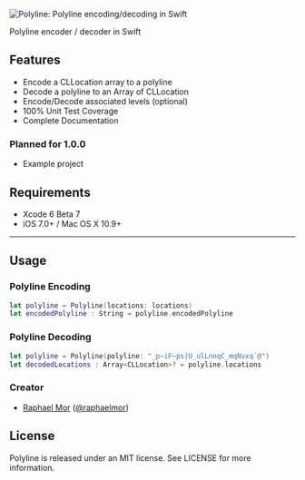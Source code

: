 ![Polyline: Polyline encoding/decoding in Swift](https://raw.githubusercontent.com/raphaelmor/Polyline/assets/polyline.png)

Polyline encoder / decoder in Swift

## Features

- Encode a CLLocation array to a polyline
- Decode a polyline to an Array of CLLocation
- Encode/Decode associated levels (optional)
- 100% Unit Test Coverage
- Complete Documentation

### Planned for 1.0.0

- Example project


## Requirements

- Xcode 6 Beta 7
- iOS 7.0+ / Mac OS X 10.9+

---

## Usage

### Polyline Encoding

```swift
let polyline = Polyline(locations: locations)
let encodedPolyline : String = polyline.encodedPolyline
```

### Polyline Decoding

```swift
let polyline = Polyline(polyline: "_p~iF~ps|U_ulLnnqC_mqNvxq`@")
let decodedLocations : Array<CLLocation>? = polyline.locations
```


### Creator

- [Raphael Mor](http://github.com/raphaelmor) ([@raphaelmor](https://twitter.com/raphaelmor))

## License

Polyline is released under an MIT license. See LICENSE for more information.